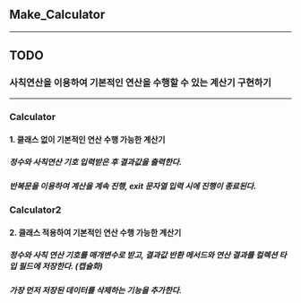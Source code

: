 ## Make_Calculator
---
## TODO
### 사칙연산을 이용하여 기본적인 연산을 수행할 수 있는 계산기 구현하기
---
### Calculator
#### 1. 클래스 없이 기본적인 연산 수행 가능한 계산기
##### 정수와 사칙연산 기호 입력받은 후 결과값을 출력한다.
##### 반복문을 이용하여 계산을 계속 진행, exit 문자열 입력 시에 진행이 종료된다.

### Calculator2
#### 2. 클래스 적용하여 기본적인 연산 수행 가능한 계산기
##### 정수와 사칙 연산 기호를 매개변수로 받고, 결과값 반환 메서드와 연산 결과를 컬렉션 타입 필드에 저장한다. (캡슐화)
##### 가장 먼저 저장된 데이터를 삭제하는 기능을 추가한다.
